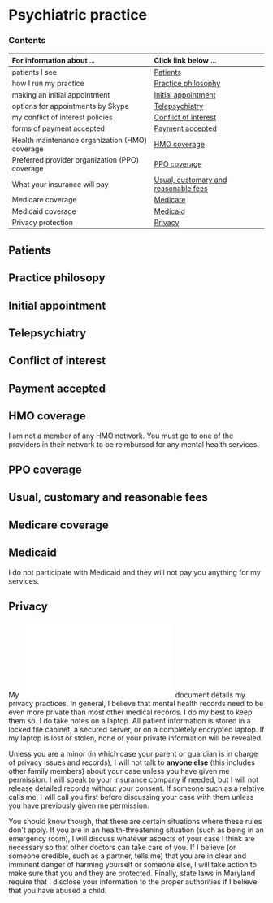 # Psychiatric practice

### Contents

| **For information about ...** | **Click link below ...** |
|:---------------------|:-----------------------| 
| patients I see | [Patients](#patients) |
| how I run my practice |[Practice philosophy](#practice-philosophy) |
| making an initial appointment  | [Initial appointment](#initial-appointment) |
| options for appointments by Skype | [Telepsychiatry](#telepsychiatry) |
| my conflict of interest policies | [Conflict of interest](#conflict-of-interest) |
| forms of payment accepted | [Payment accepted](#payment-accepted) |
| Health maintenance organization (HMO) coverage | [HMO coverage](#hmo-coverage) |
| Preferred provider organization (PPO) coverage | [PPO coverage](#ppo-coverage) |
| What your insurance will pay | [Usual, customary and reasonable fees](#usual-customary-and-reasonable-fees) |
| Medicare coverage | [Medicare](#medicare) |
| Medicaid coverage | [Medicaid](#medicaid) |
| Privacy protection | [Privacy](#privacy) |


## Patients

## Practice philosopy

## Initial appointment

## Telepsychiatry

## Conflict of interest

## Payment accepted

## HMO coverage
I am not a member of any HMO network. You must go to one of the providers in their network to be reimbursed for any mental health services.

## PPO coverage

## Usual, customary and reasonable fees

## Medicare coverage

## Medicaid
I do not participate with Medicaid and they will not pay you anything for my services.

## Privacy
My ![](/media/hipaa.pdf "privacy practices") document details my privacy practices.  In general, I believe that mental health records need to be even more private than most other medical records. I do my best to keep them so.
I do take notes on a laptop. All patient information is stored in a locked file cabinet, a secured server, or on a completely encrypted laptop. If my laptop is lost or stolen, none of your private information will be revealed.

Unless you are a minor (in which case your parent or guardian is in charge of privacy issues and records), I will not talk to **anyone else** (this includes other family members) about your case unless you have given me permission.
I will speak to your insurance company if needed, but I will not release detailed records without your consent. If someone such as a relative calls me, I will call you first before discussing your case with them unless you have previously given me permission.

You should know though, that there are certain situations where these rules don't apply. If you are in an health-threatening situation (such as being in an emergency room), I will discuss whatever aspects of your case I think are necessary so that other doctors can take care of you. If I believe (or someone credible, such as a partner, tells me) that you are in clear and imminent danger of harming yourself or someone else, I will take action to make sure that you and they are protected. Finally, state laws in Maryland require that I disclose your information to the proper authorities if I believe that you have abused a child.
